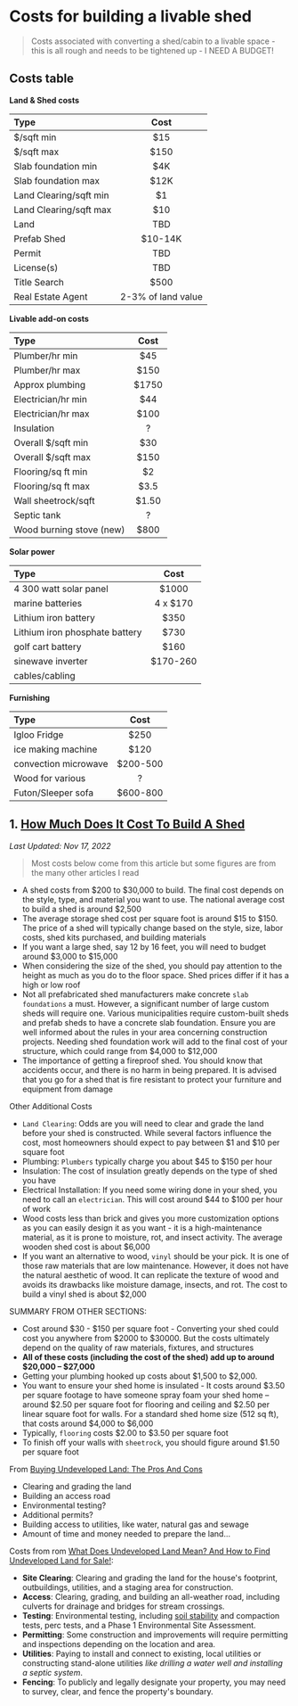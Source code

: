 # Costs for building a livable shed

> Costs associated with converting a shed/cabin to a livable space - this is all rough and needs to be tightened up - I NEED A BUDGET!

## Costs table

**Land & Shed costs**

| Type                   |        Cost        |
| :--------------------- | :----------------: |
| $/sqft min             |        $15         |
| $/sqft max             |        $150        |
| Slab foundation min    |        $4K         |
| Slab foundation max    |        $12K        |
| Land Clearing/sqft min |         $1         |
| Land Clearing/sqft max |        $10         |
| Land                   |        TBD         |
| Prefab Shed            |      $10-14K       |
| Permit                 |        TBD         |
| License(s)             |        TBD         |
| Title Search           |        $500        |
| Real Estate Agent      | 2-3% of land value |

**Livable add-on costs**

| Type                     | Cost  |
| :----------------------- | :---: |
| Plumber/hr min           |  $45  |
| Plumber/hr max           | $150  |
| Approx plumbing          | $1750 |
| Electrician/hr min       |  $44  |
| Electrician/hr max       | $100  |
| Insulation               |   ?   |
| Overall $/sqft min       |  $30  |
| Overall $/sqft max       | $150  |
| Flooring/sq ft min       |  $2   |
| Flooring/sq ft max       | $3.5  |
| Wall sheetrock/sqft      | $1.50 |
| Septic tank              |   ?   |
| Wood burning stove (new) | $800  |

**Solar power**

| Type                           |   Cost   |
| :----------------------------- | :------: |
| 4 300 watt solar panel         |  $1000   |
| marine batteries               | 4 x $170 |
| Lithium iron battery           |   $350   |
| Lithium iron phosphate battery |   $730   |
| golf cart battery              |   $160   |
| sinewave inverter              | $170-260 |
| cables/cabling                 |          |

**Furnishing**

| Type                 |   Cost   |
| :------------------- | :------: |
| Igloo Fridge         |   $250   |
| ice making machine   |   $120   |
| convection microwave | $200-500 |
| Wood for various     |    ?     |
| Futon/Sleeper sofa   | $600-800 |

## 1. [How Much Does It Cost To Build A Shed](https://www.urban-sheds.com/post/cost-to-build-a-shed)

_Last Updated: Nov 17, 2022_

> Most costs below come from this article but some figures are from the many other articles I read

- A shed costs from $200 to $30,000 to build. The final cost depends on the style, type, and material you want to use. The national average cost to build a shed is around $2,500
- The average storage shed cost per square foot is around $15 to $150. The price of a shed will typically change based on the style, size, labor costs, shed kits purchased, and building materials
- If you want a large shed, say 12 by 16 feet, you will need to budget around $3,000 to $15,000
- When considering the size of the shed, you should pay attention to the height as much as you do to the floor space. Shed prices differ if it has a high or low roof
- Not all prefabricated shed manufacturers make concrete `slab foundations` a must. However, a significant number of large custom sheds will require one. Various municipalities require custom-built sheds and prefab sheds to have a concrete slab foundation. Ensure you are well informed about the rules in your area concerning construction projects. Needing shed foundation work will add to the final cost of your structure, which could range from $4,000 to $12,000
- The importance of getting a fireproof shed. You should know that accidents occur, and there is no harm in being prepared. It is advised that you go for a shed that is fire resistant to protect your furniture and equipment from damage

Other Additional Costs

- `Land Clearing`: Odds are you will need to clear and grade the land before your shed is constructed. While several factors influence the cost, most homeowners should expect to pay between $1 and $10 per square foot
- Plumbing: `Plumbers` typically charge you about $45 to $150 per hour
- Insulation: The cost of insulation greatly depends on the type of shed you have
- Electrical Installation: If you need some wiring done in your shed, you need to call an `electrician`. This will cost around $44 to $100 per hour of work
- Wood costs less than brick and gives you more customization options as you can easily design it as you want - it is a high-maintenance material, as it is prone to moisture, rot, and insect activity. The average wooden shed cost is about $6,000
- If you want an alternative to wood, `vinyl` should be your pick. It is one of those raw materials that are low maintenance. However, it does not have the natural aesthetic of wood. It can replicate the texture of wood and avoids its drawbacks like moisture damage, insects, and rot. The cost to build a vinyl shed is about $2,000

SUMMARY FROM OTHER SECTIONS:

- Cost around $30 - $150 per square foot - Converting your shed could cost you anywhere from $2000 to $30000. But the costs ultimately depend on the quality of raw materials, fixtures, and structures
- **All of these costs (including the cost of the shed) add up to around $20,000 – $27,000**
- Getting your plumbing hooked up costs about $1,500 to $2,000.
- You want to ensure your shed home is insulated - It costs around $3.50 per square footage to have someone spray foam your shed home – around $2.50 per square foot for flooring and ceiling and $2.50 per linear square foot for walls. For a standard shed home size (512 sq ft), that costs around $4,000 to $6,000
- Typically, `flooring` costs $2.00 to $3.50 per square foot
- To finish off your walls with `sheetrock`, you should figure around $1.50 per square foot

From [Buying Undeveloped Land: The Pros And Cons](https://www.rocketmortgage.com/learn/undeveloped-land)

- Clearing and grading the land
- Building an access road
- Environmental testing?
- Additional permits?
- Building access to utilities, like water, natural gas and sewage
- Amount of time and money needed to prepare the land...

Costs from rom [What Does Undeveloped Land Mean? And How to Find Undeveloped Land for Sale!](https://remarkableland.com/undeveloped-land-for-sale/):

- **Site Clearing**: Clearing and grading the land for the house's footprint, outbuildings, utilities, and a staging area for construction.
- **Access**: Clearing, grading, and building an all-weather road, including culverts for drainage and bridges for stream crossings.
- **Testing**: Environmental testing, including <ins>soil stability</ins> and compaction tests, perc tests, and a Phase 1 Environmental Site Assessment.
- **Permitting**: Some construction and improvements will require permitting and inspections depending on the location and area.
- **Utilities**: Paying to install and connect to existing, local utilities or constructing stand-alone utilities _like drilling a water well and installing a septic system_.
- **Fencing**: To publicly and legally designate your property, you may need to survey, clear, and fence the property's boundary.
